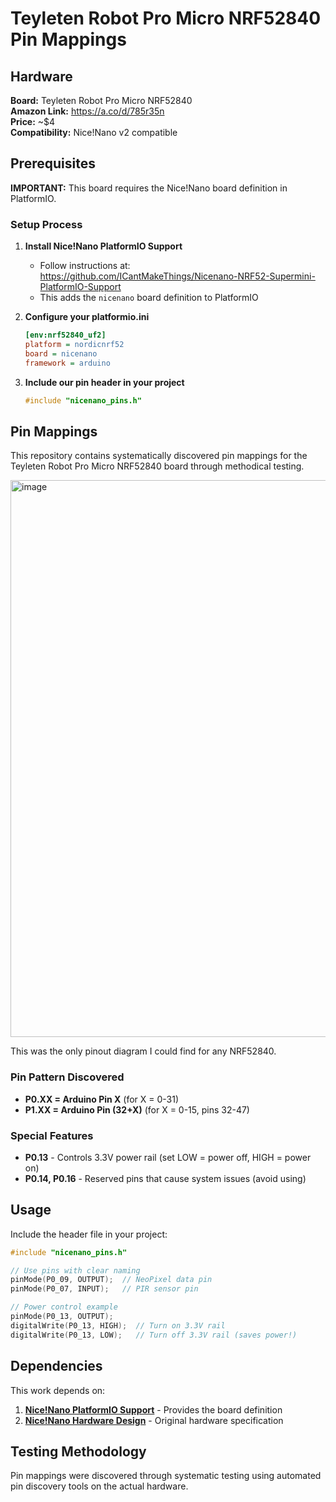 # Teyleten Robot Pro Micro NRF52840 Pin Mappings

## Hardware

**Board:** Teyleten Robot Pro Micro NRF52840  
**Amazon Link:** https://a.co/d/785r35n  
**Price:** ~$4  
**Compatibility:** Nice!Nano v2 compatible  

## Prerequisites

**IMPORTANT:** This board requires the Nice!Nano board definition in PlatformIO.

### Setup Process

1. **Install Nice!Nano PlatformIO Support**
   - Follow instructions at: https://github.com/ICantMakeThings/Nicenano-NRF52-Supermini-PlatformIO-Support
   - This adds the `nicenano` board definition to PlatformIO

2. **Configure your platformio.ini**
   ```ini
   [env:nrf52840_uf2]
   platform = nordicnrf52
   board = nicenano
   framework = arduino
   ```

3. **Include our pin header in your project**
   ```cpp
   #include "nicenano_pins.h"
   ```

## Pin Mappings

This repository contains systematically discovered pin mappings for the Teyleten Robot Pro Micro NRF52840 board through methodical testing.

<img width="1322" height="891" alt="image" src="https://github.com/user-attachments/assets/f9170a6f-6752-4039-ad7b-dad1217496f7" />

This was the only pinout diagram I could find for any NRF52840.

### Pin Pattern Discovered

- **P0.XX = Arduino Pin X** (for X = 0-31)
- **P1.XX = Arduino Pin (32+X)** (for X = 0-15, pins 32-47)

### Special Features

- **P0.13** - Controls 3.3V power rail (set LOW = power off, HIGH = power on)
- **P0.14, P0.16** - Reserved pins that cause system issues (avoid using)

## Usage

Include the header file in your project:

```cpp
#include "nicenano_pins.h"

// Use pins with clear naming
pinMode(P0_09, OUTPUT);  // NeoPixel data pin
pinMode(P0_07, INPUT);   // PIR sensor pin

// Power control example
pinMode(P0_13, OUTPUT);
digitalWrite(P0_13, HIGH);  // Turn on 3.3V rail
digitalWrite(P0_13, LOW);   // Turn off 3.3V rail (saves power!)
```

## Dependencies

This work depends on:
1. **[Nice!Nano PlatformIO Support](https://github.com/ICantMakeThings/Nicenano-NRF52-Supermini-PlatformIO-Support)** - Provides the board definition
2. **[Nice!Nano Hardware Design](https://nicekeyboards.com/nice-nano/)** - Original hardware specification

## Testing Methodology

Pin mappings were discovered through systematic testing using automated pin discovery tools on the actual hardware.
